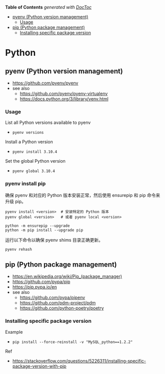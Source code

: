 <!-- START doctoc generated TOC please keep comment here to allow auto update -->
<!-- DON'T EDIT THIS SECTION, INSTEAD RE-RUN doctoc TO UPDATE -->
**Table of Contents**  *generated with [DocToc](https://github.com/thlorenz/doctoc)*

- [pyenv (Python version management)](#pyenv-python-version-management)
  - [Usage](#usage)
- [pip (Python package management)](#pip-python-package-management)
  - [Installing specific package version](#installing-specific-package-version)

<!-- END doctoc generated TOC please keep comment here to allow auto update -->

# Python
## pyenv (Python version management)
- https://github.com/pyenv/pyenv
- see also
  - https://github.com/pyenv/pyenv-virtualenv
  - https://docs.python.org/3/library/venv.html

### Usage
List all Python versions available to pyenv
- `pyenv versions`

Install a Python version
- `pyenv install 3.10.4`

Set the global Python version
- `pyenv global 3.10.4`

### pyenv install pip
确保 pyenv 和对应的 Python 版本安装正常，然后使用 ensurepip 和 pip 命令来升级 pip。

```
pyenv install <version>  # 安装特定的 Python 版本
pyenv global <version>   # 或者 pyenv local <version>

python -m ensurepip --upgrade
python -m pip install --upgrade pip
```

运行以下命令以确保 pyenv shims 目录正确更新。

`pyenv rehash`


## pip (Python package management)
- https://en.wikipedia.org/wiki/Pip_(package_manager)
- https://github.com/pypa/pip
- https://pip.pypa.io/en
- see also
  - https://github.com/pypa/pipenv
  - https://github.com/pdm-project/pdm
  - https://github.com/python-poetry/poetry

### Installing specific package version
Example
- `pip install --force-reinstall -v "MySQL_python==1.2.2"`

Ref
- https://stackoverflow.com/questions/5226311/installing-specific-package-version-with-pip

